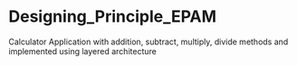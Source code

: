 # Designing_Principle_EPAM
Calculator Application with addition, subtract, multiply, divide methods and implemented using layered architecture
